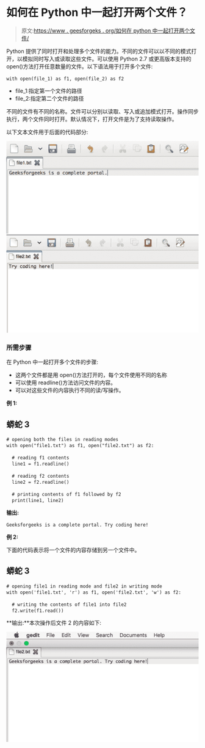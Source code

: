 # 如何在 Python 中一起打开两个文件？

> 原文:[https://www . geesforgeks . org/如何在 python 中一起打开两个文件/](https://www.geeksforgeeks.org/how-to-open-two-files-together-in-python/)

Python 提供了同时打开和处理多个文件的能力。不同的文件可以以不同的模式打开，以模拟同时写入或读取这些文件。可以使用 Python 2.7 或更高版本支持的 open()方法打开任意数量的文件。以下语法用于打开多个文件:

```
with open(file_1) as f1, open(file_2) as f2
```

*   file_1:指定第一个文件的路径
*   file_2:指定第二个文件的路径

不同的文件有不同的名称。文件可以分别以读取、写入或追加模式打开。操作同步执行，两个文件同时打开。默认情况下，打开文件是为了支持读取操作。

以下文本文件用于后面的代码部分:

![](img/1f0b581870d5f74108bab51b1835f524.png) ![](img/a3c10ab344f86ff282ae6a6cd6c55f11.png)

### 所需步骤

在 Python 中一起打开多个文件的步骤:

*   这两个文件都是用 open()方法打开的，每个文件使用不同的名称
*   可以使用 readline()方法访问文件的内容。
*   可以对这些文件的内容执行不同的读/写操作。

**例 1:**

## 蟒蛇 3

```
# opening both the files in reading modes
with open("file1.txt") as f1, open("file2.txt") as f2:

  # reading f1 contents
  line1 = f1.readline()

  # reading f2 contents
  line2 = f2.readline()

  # printing contents of f1 followed by f2 
  print(line1, line2)
```

**输出:**

```
Geeksforgeeks is a complete portal. Try coding here!
```

**例 2:**

下面的代码表示将一个文件的内容存储到另一个文件中。

## 蟒蛇 3

```
# opening file1 in reading mode and file2 in writing mode
with open('file1.txt', 'r') as f1, open('file2.txt', 'w') as f2:

  # writing the contents of file1 into file2
  f2.write(f1.read())
```

**输出:**本次操作后文件 2 的内容如下:

![](img/61a800b0d0760698f7d2678ed05d2d28.png)